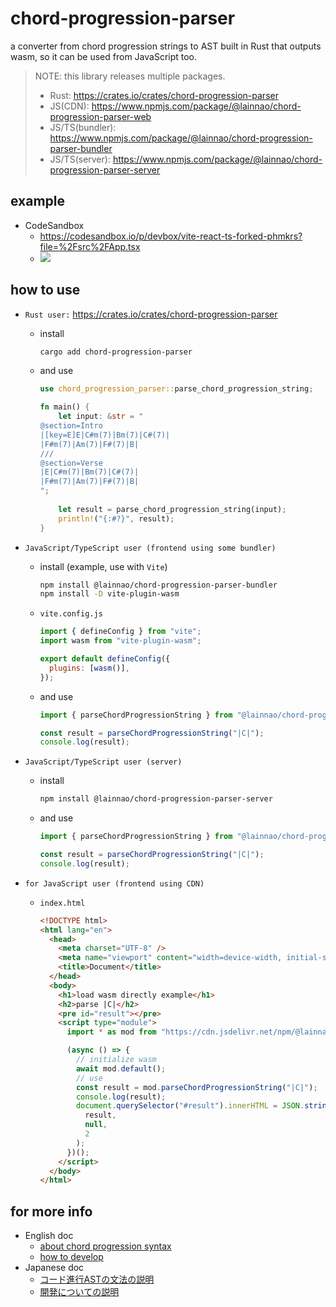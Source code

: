 # chord-progression-parser

a converter from chord progression strings to AST built in Rust that outputs wasm, so it can be used from JavaScript too.

> NOTE: this library releases multiple packages.
>
> - Rust: <https://crates.io/crates/chord-progression-parser>
> - JS(CDN): <https://www.npmjs.com/package/@lainnao/chord-progression-parser-web>
> - JS/TS(bundler): <https://www.npmjs.com/package/@lainnao/chord-progression-parser-bundler>
> - JS/TS(server): <https://www.npmjs.com/package/@lainnao/chord-progression-parser-server>

## example

- CodeSandbox
  - <https://codesandbox.io/p/devbox/vite-react-ts-forked-phmkrs?file=%2Fsrc%2FApp.tsx>
  - <img src="https://i.imgur.com/0E3Y93g.gif" />

## how to use

- `Rust user:` <https://crates.io/crates/chord-progression-parser>
  - install

    ```sh
    cargo add chord-progression-parser
    ```

  - and use

    ```rust
    use chord_progression_parser::parse_chord_progression_string;

    fn main() {
        let input: &str = "
    @section=Intro
    |[key=E]E|C#m(7)|Bm(7)|C#(7)|
    |F#m(7)|Am(7)|F#(7)|B|
    ///
    @section=Verse
    |E|C#m(7)|Bm(7)|C#(7)|
    |F#m(7)|Am(7)|F#(7)|B|
    ";
        
        let result = parse_chord_progression_string(input);
        println!("{:#?}", result);
    }
    ```

- `JavaScript/TypeScript user (frontend using some bundler)`
  - install (example, use with `Vite`)

    ```sh
    npm install @lainnao/chord-progression-parser-bundler
    npm install -D vite-plugin-wasm
    ```

  - `vite.config.js`

      ```js
      import { defineConfig } from "vite";
      import wasm from "vite-plugin-wasm";

      export default defineConfig({
        plugins: [wasm()],
      });
      ```

  - and use

    ```typescript
    import { parseChordProgressionString } from "@lainnao/chord-progression-parser-bundler/chord_progression_parser";

    const result = parseChordProgressionString("|C|");
    console.log(result);
    ```

- `JavaScript/TypeScript user (server)`
  - install

    ```sh
    npm install @lainnao/chord-progression-parser-server
    ```

  - and use

    ```typescript
    import { parseChordProgressionString } from "@lainnao/chord-progression-parser-server/chord_progression_parser";

    const result = parseChordProgressionString("|C|");
    console.log(result);
    ```

- `for JavaScript user (frontend using CDN)`
  - `index.html`

    ```html
    <!DOCTYPE html>
    <html lang="en">
      <head>
        <meta charset="UTF-8" />
        <meta name="viewport" content="width=device-width, initial-scale=1.0" />
        <title>Document</title>
      </head>
      <body>
        <h1>load wasm directly example</h1>
        <h2>parse |C|</h2>
        <pre id="result"></pre>
        <script type="module">
          import * as mod from "https://cdn.jsdelivr.net/npm/@lainnao/chord-progression-parser-web@0.1.12/chord_progression_parser.js";

          (async () => {
            // initialize wasm
            await mod.default();
            // use
            const result = mod.parseChordProgressionString("|C|");
            console.log(result);
            document.querySelector("#result").innerHTML = JSON.stringify(
              result,
              null,
              2
            );
          })();
        </script>
      </body>
    </html>
    ```

## for more info

- English doc
  - [about chord progression syntax](./_docs/en/about-chord-progression-syntax.md)
  - [how to develop](./_docs/en/how-to-develop.md)
- Japanese doc
  - [コード進行ASTの文法の説明](./_docs/ja/about-chord-progression-syntax.md)
  - [開発についての説明](./_docs/ja/how-to-develop.md)
